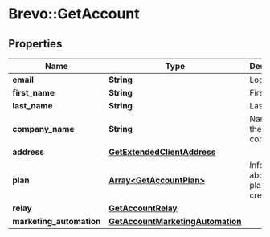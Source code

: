 # Brevo::GetAccount

## Properties
Name | Type | Description | Notes
------------ | ------------- | ------------- | -------------
**email** | **String** | Login Email | 
**first_name** | **String** | First Name | 
**last_name** | **String** | Last Name | 
**company_name** | **String** | Name of the company | 
**address** | [**GetExtendedClientAddress**](GetExtendedClientAddress.md) |  | 
**plan** | [**Array&lt;GetAccountPlan&gt;**](GetAccountPlan.md) | Information about your plans and credits | 
**relay** | [**GetAccountRelay**](GetAccountRelay.md) |  | 
**marketing_automation** | [**GetAccountMarketingAutomation**](GetAccountMarketingAutomation.md) |  | [optional] 


